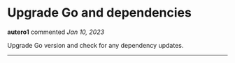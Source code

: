 # Upgrade Go and dependencies

**autero1** commented *Jan 10, 2023*

<!--
  Have any questions? Check out the contributing docs at https://docs.gruntwork.io/guides/contributing/, or
  ask in this issue and a Gruntwork core maintainer will be happy to help :)
-->

Upgrade Go version and check for any dependency updates.
<br />
***


